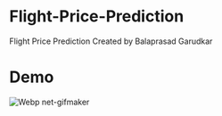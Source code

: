 # Flight-Price-Prediction
Flight Price Prediction Created by Balaprasad Garudkar
# Demo


![Webp net-gifmaker](https://user-images.githubusercontent.com/80674012/111362745-2dc4b200-86b5-11eb-822d-9107b91095c1.gif)








